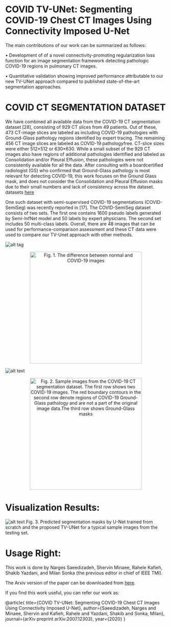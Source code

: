 # COVID TV-UNet: Segmenting COVID-19 Chest CT Images Using Connectivity Imposed U-Net

The main contributions of our work can be summarized as
follows:

• Development of of a novel connectivity-promoting
regularization loss function for an image segmentation
framework detecting pathologic COVID-19 regions in
pulmonary CT images.

• Quantitative validation showing improved performance attributable to our new TV-UNet approach
compared to published state-of-the-art segmentation
approaches.


# COVID CT SEGMENTATION DATASET
We have combined all available data from the COVID-19
CT segmentation dataset [28], consisting of 929 CT slices
from 49 patients. Out of these, 473 CT-image slices are labeled as including COVID-19 pathologies with Ground-Glass
pathology regions identified by expert tracing. The remaining
456 CT image slices are labeled as COVID-19 pathologyfree. CT-slice sizes were either 512×512 or 630×630. While
a small subset of the 929 CT images also have regions of
additional pathologies identified and labeled as Consolidation
and/or Pleural Effusion, these pathologies were not consistently available for all the data. After consulting with a boardcertified radiologist (GS) who confirmed that Ground-Glass pathology is most relevant for detecting COVID-19, this work
focuses on the Ground Glass mask, and does not consider the
Consolidation and Pleural Effusion masks due to their small
numbers and lack of consistency across the dataset.
datasets [here](http://medicalsegmentation.com/covid19/)

One such dataset with semi-supervised COVID-19
segmentations (COVID-SemiSeg) was recently reported in
[17]. The COVID-SemiSeg dataset consists of two sets. The first one contains 1600 pseudo labels generated by Semi-InfNet model and 50 labels by expert physicians. The second set
includes 50 multi-class labels. Overall, there are 48 images
that can be used for performance-comparison assessment and
these CT data were used to compare our TV-Unet approach
with other methods.





![alt tag](https://github.com/narges-sa/COVID-CT-Segmentation/blob/readme-changes/results/normal%26COVID.jpg? )
<p align="center">
  <img src="Fig. 1. The difference between normal and COVID-19 images" width="350" alt="Fig. 1. The difference between normal and COVID-19 images">
</p>



![alt text](https://github.com/narges-sa/COVID-CT-Segmentation/blob/readme-changes/results/COVID.jpg?raw=true "Title")
<p align="center">
  <img src="Fig. 2" width="350" alt="Fig. 2. Sample images from the COVID-19 CT segmentation dataset. The
first row shows two COVID-19 images. The red boundary contours in the
second row denote regions of COVID-19 Ground-Glass pathology and are not
a part of the original image data.The third row shows Ground-Glass masks">
</p>


# Visualization Results:
![alt text](https://github.com/narges-sa/COVID-CT-Segmentation/blob/readme-changes/results/maskB%26TV.jpg)
Fig. 3. Predicted segmentation masks by U-Net trained from scratch and the
proposed TV-UNet for a typical sample images from the testing set.

# Usage Right:

This work is done by Narges Saeedizadeh, Shervin Minaee, Rahele Kafieh, Shakib Yazdani, and Milan Sonka (the previous editor in chief of IEEE TMI). 

The Arxiv version of the paper can be downloaded from [here](https://arxiv.org/pdf/2007.12303.pdf). 

If you find this work useful, you can refer our work as:

@article{
  title={COVID TV-UNet: Segmenting COVID-19 Chest CT Images Using Connectivity Imposed U-Net},
  author={Saeedizadeh, Narges and Minaee, Shervin and Kafieh, Rahele and Yazdani, Shakib and Sonka, Milan},
  journal={arXiv preprint arXiv:2007.12303},
  year={2020}
}
